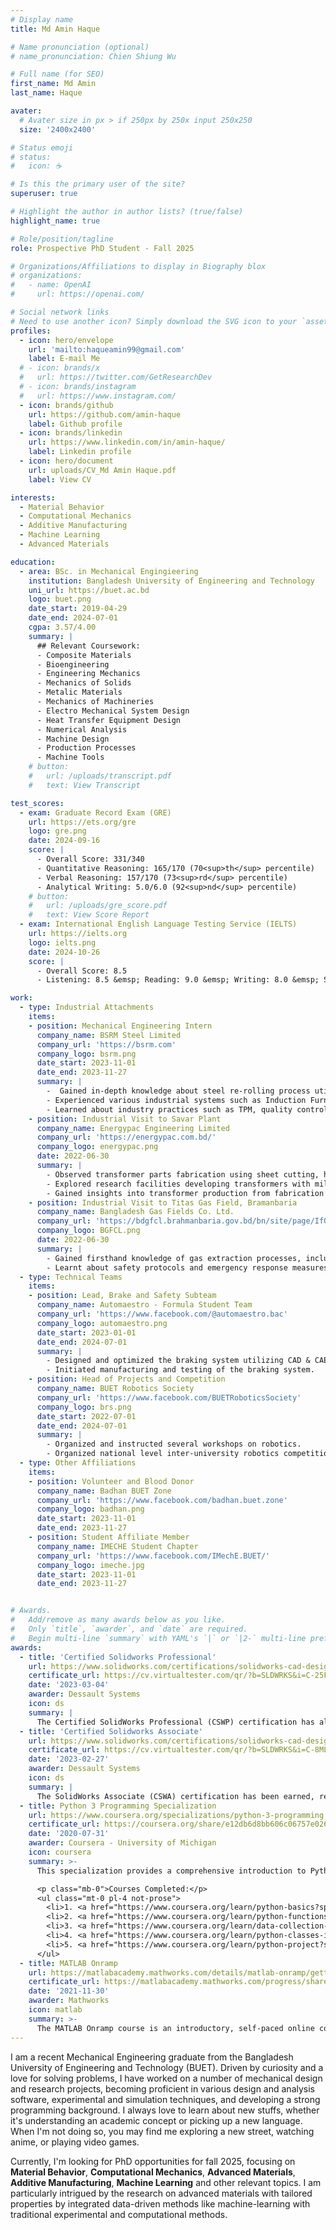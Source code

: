 ```yaml
---
# Display name
title: Md Amin Haque

# Name pronunciation (optional)
# name_pronunciation: Chien Shiung Wu

# Full name (for SEO)
first_name: Md Amin
last_name: Haque

avater:
  # Avater size in px > if 250px by 250x input 250x250
  size: '2400x2400'

# Status emoji
# status:
#   icon: ☕️

# Is this the primary user of the site?
superuser: true

# Highlight the author in author lists? (true/false)
highlight_name: true

# Role/position/tagline
role: Prospective PhD Student - Fall 2025

# Organizations/Affiliations to display in Biography blox
# organizations:
#   - name: OpenAI
#     url: https://openai.com/

# Social network links
# Need to use another icon? Simply download the SVG icon to your `assets/media/icons/` folder.
profiles:
  - icon: hero/envelope
    url: 'mailto:haqueamin99@gmail.com'
    label: E-mail Me
  # - icon: brands/x
  #   url: https://twitter.com/GetResearchDev
  # - icon: brands/instagram
  #   url: https://www.instagram.com/
  - icon: brands/github
    url: https://github.com/amin-haque
    label: Github profile
  - icon: brands/linkedin
    url: https://www.linkedin.com/in/amin-haque/
    label: Linkedin profile
  - icon: hero/document
    url: uploads/CV_Md Amin Haque.pdf
    label: View CV

interests:
  - Material Behavior
  - Computational Mechanics
  - Additive Manufacturing
  - Machine Learning
  - Advanced Materials

education:
  - area: BSc. in Mechanical Engingieering
    institution: Bangladesh University of Engineering and Technology
    uni_url: https://buet.ac.bd
    logo: buet.png
    date_start: 2019-04-29
    date_end: 2024-07-01
    cgpa: 3.57/4.00
    summary: |
      ## Relevant Coursework:
      - Composite Materials
      - Bioengineering
      - Engineering Mechanics
      - Mechanics of Solids
      - Metalic Materials
      - Mechanics of Machineries
      - Electro Mechanical System Design
      - Heat Transfer Equipment Design
      - Numerical Analysis
      - Machine Design
      - Production Processes
      - Machine Tools
    # button:
    #   url: /uploads/transcript.pdf
    #   text: View Transcript

test_scores:
  - exam: Graduate Record Exam (GRE)
    url: https://ets.org/gre
    logo: gre.png
    date: 2024-09-16
    score: |
      - Overall Score: 331/340
      - Quantitative Reasoning: 165/170 (70<sup>th</sup> percentile)
      - Verbal Reasoning: 157/170 (73<sup>rd</sup> percentile)
      - Analytical Writing: 5.0/6.0 (92<sup>nd</sup> percentile)
    # button:
    #   url: /uploads/gre_score.pdf
    #   text: View Score Report
  - exam: International English Language Testing Service (IELTS)
    url: https://ielts.org
    logo: ielts.png
    date: 2024-10-26
    score: |
      - Overall Score: 8.5
      - Listening: 8.5 &emsp; Reading: 9.0 &emsp; Writing: 8.0 &emsp; Speaking: 7.5

work:
  - type: Industrial Attachments
    items:
    - position: Mechanical Engineering Intern
      company_name: BSRM Steel Limited
      company_url: 'https://bsrm.com'
      company_logo: bsrm.png
      date_start: 2023-11-01 
      date_end: 2023-11-27
      summary: |
        -  Gained in-depth knowledge about steel re-rolling process utilizing cutting edge technologies.
        - Experienced various industrial systems such as Induction Furnace, WTP, overhead cranes, and power supply.
        - Learned about industry practices such as TPM, quality control, and inventory management.
    - position: Industrial Visit to Savar Plant
      company_name: Energypac Engineering Limited
      company_url: 'https://energypac.com.bd/'
      company_logo: energypac.png
      date: 2022-06-30
      summary: |
        - Observed transformer parts fabrication using sheet cutting, hydraulic bending, CNC gas cutting, and welding.
        - Explored research facilities developing transformers with milling, lathe machines, resin casting, and 3D printing.
        - Gained insights into transformer production from fabrication to assembly and testing.
    - position: Industrial Visit to Titas Gas Field, Bramanbaria
      company_name: Bangladesh Gas Fields Co. Ltd.
      company_url: 'https://bdgfcl.brahmanbaria.gov.bd/bn/site/page/IfQy-%E0%A6%A4%E0%A6%BF%E0%A6%A4%E0%A6%BE%E0%A6%B8-%E0%A6%97%E0%A7%8D%E0%A6%AF%E0%A6%BE%E0%A6%B8-%E0%A6%AB%E0%A6%BF%E0%A6%B2%E0%A7%8D%E0%A6%A1'
      company_logo: BGFCL.png
      date: 2022-06-30
      summary: |
        - Gained firsthand knowledge of gas extraction processes, including drilling techniques and equipment used in the field.
        - Learnt about safety protocols and emergency response measures essential for working in hazardous environments
  - type: Technical Teams
    items:
    - position: Lead, Brake and Safety Subteam
      company_name: Automaestro - Formula Student Team
      company_url: 'https://www.facebook.com/@automaestro.bac'
      company_logo: automaestro.png
      date_start: 2023-01-01 
      date_end: 2024-07-01
      summary: |
        - Designed and optimized the braking system utilizing CAD & CAE.
        - Initiated manufacturing and testing of the braking system.
    - position: Head of Projects and Competition
      company_name: BUET Robotics Society
      company_url: 'https://www.facebook.com/BUETRoboticsSociety'
      company_logo: brs.png
      date_start: 2022-07-01 
      date_end: 2024-07-01
      summary: |
        - Organized and instructed several workshops on robotics.
        - Organized national level inter-university robotics competitions including Robo Carnival 2023 and 2024
  - type: Other Affiliations
    items:
    - position: Volunteer and Blood Donor
      company_name: Badhan BUET Zone
      company_url: 'https://www.facebook.com/badhan.buet.zone'
      company_logo: badhan.png
      date_start: 2023-11-01 
      date_end: 2023-11-27
    - position: Student Affiliate Member
      company_name: IMECHE Student Chapter
      company_url: 'https://www.facebook.com/IMechE.BUET/'
      company_logo: imeche.jpg
      date_start: 2023-11-01 
      date_end: 2023-11-27


# Awards.
#   Add/remove as many awards below as you like.
#   Only `title`, `awarder`, and `date` are required.
#   Begin multi-line `summary` with YAML's `|` or `|2-` multi-line prefix and indent 2 spaces below.
awards:
  - title: 'Certified Solidworks Professional'
    url: https://www.solidworks.com/certifications/solidworks-cad-design-professional
    certificate_url: https://cv.virtualtester.com/qr/?b=SLDWRKS&i=C-25FLHUVCGZ
    date: '2023-03-04'
    awarder: Dessault Systems
    icon: ds
    summary: |
      The Certified SolidWorks Professional (CSWP) certification has also been obtained, recognizing the ability to apply SolidWorks in solving more complex engineering and design challenges. Advanced skills, such as part and assembly design, detailed drawing creation, and the use of specialized tools for simulations and other advanced features, were covered in the CSWP exam. This certification affirms the capability to efficiently work with SolidWorks in professional environments requiring more intricate design and analysis tasks.
  - title: 'Certified Solidworks Associate'
    url: https://www.solidworks.com/certifications/solidworks-cad-design-associate
    certificate_url: https://cv.virtualtester.com/qr/?b=SLDWRKS&i=C-8ML4WNRVSD
    date: '2023-02-27'
    awarder: Dessault Systems
    icon: ds
    summary: |
      The SolidWorks Associate (CSWA) certification has been earned, reflecting proficiency in using SolidWorks for essential 3D CAD tasks. This certification demonstrates the ability to handle part modeling, assembly creation, and basic drawing generation. The CSWA exam tested the understanding of SolidWorks’ core functionality, ensuring a strong foundation in applying the software for entry-level CAD design work.
  - title: Python 3 Programming Specialization
    url: https://www.coursera.org/specializations/python-3-programming
    certificate_url: https://coursera.org/share/e12db6d8bb606c06757e026a1ced20e6
    date: '2020-07-31'
    awarder: Coursera - University of Michigan 
    icon: coursera
    summary: >-
      This specialization provides a comprehensive introduction to Python 3 programming, covering fundamental concepts such as variables, conditionals, and loops, while progressing to intermediate topics like keyword parameters, list comprehensions, lambda expressions, and class inheritance. The course emphasizes hands-on practice and equips learners with strategies for reasoning about program execution, enabling effective debugging. By the end of the specialization, participants will be capable of writing programs that interact with Internet APIs to retrieve and process data, as well as independently learning new modules and APIs by referring to documentation. This foundation sets the stage for becoming a proficient and self-sufficient Python programmer.

      <p class="mb-0">Courses Completed:</p>
      <ul class="mt-0 pl-4 not-prose">
        <li>1. <a href="https://www.coursera.org/learn/python-basics?specialization=python-3-programming" target="_blank">Python Basics</a></li>
        <li>2. <a href="https://www.coursera.org/learn/python-functions-files-dictionaries?specialization=python-3-programming" target="_blank">Python Functions, Files, and Dictionaries</a></li>
        <li>3. <a href="https://www.coursera.org/learn/data-collection-processing-python?specialization=python-3-programming" target="_blank">Data Collection and Processing with Python</a></li>
        <li>4. <a href="https://www.coursera.org/learn/python-classes-inheritance?specialization=python-3-programming" target="_blank">Python Classes and Inheritance</a></li>
        <li>5. <a href="https://www.coursera.org/learn/python-project?specialization=python-3-programming" target="_blank">Python Project: Software Engineering and Image Manipulation</a></li>
      </ul>
  - title: MATLAB Onramp
    url: https://matlabacademy.mathworks.com/details/matlab-onramp/gettingstarted
    certificate_url: https://matlabacademy.mathworks.com/progress/share/certificate.html?id=81c90e2b-2569-4c9b-a0ab-4d26e57862cf&
    date: '2021-11-30'
    awarder: Mathworks 
    icon: matlab
    summary: >-
      The MATLAB Onramp course is an introductory, self-paced online course designed to teach the fundamentals of MATLAB programming. It covers key topics such as working with variables, arrays, and functions, as well as basic data visualization techniques. The course offers interactive exercises and real-world examples to help learners develop practical skills in using MATLAB for numerical computing and problem-solving. By the end of the course, participants will be able to write simple scripts and functions to perform data analysis and visualization tasks.
---
```


I am a recent Mechanical Engineering graduate from the Bangladesh University of Engineering and Technology (BUET). Driven by curiosity and a love for solving problems, I have worked on a number of mechanical design and research projects, becoming proficient in various design and analysis software, experimental and simulation techniques, and developing a strong programming background. I always love to learn about new stuffs, whether it's understanding an academic concept or picking up a new language. When I'm not doing so, you may find me exploring a new street, watching anime, or playing video games.

Currently, I'm looking for PhD opportunities for fall 2025, focusing on **Material Behavior**, **Computational Mechanics**, **Advanced Materials**, **Additive Manufacturing**, **Machine Learning** and other relevant topics. I am particularly intrigued by the research on advanced materials with tailored properties by integrated data-driven methods like machine-learning with traditional experimental and computational methods.
